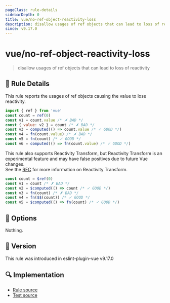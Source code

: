 ```yaml
---
pageClass: rule-details
sidebarDepth: 0
title: vue/no-ref-object-reactivity-loss
description: disallow usages of ref objects that can lead to loss of reactivity
since: v9.17.0
---
```


# vue/no-ref-object-reactivity-loss

> disallow usages of ref objects that can lead to loss of reactivity

## :book: Rule Details

This rule reports the usages of ref objects causing the value to lose reactivity.

<eslint-code-block :rules="{'vue/no-ref-object-reactivity-loss': ['error']}" language="javascript" filename="example.js" >

```js
import { ref } from 'vue'
const count = ref(0)
const v1 = count.value /* ✗ BAD */
const { value: v2 } = count /* ✗ BAD */
const v3 = computed(() => count.value /* ✓ GOOD */)
const v4 = fn(count.value) /* ✗ BAD */
const v5 = fn(count) /* ✓ GOOD */
const v6 = computed(() => fn(count.value) /* ✓ GOOD */)
```

</eslint-code-block>

This rule also supports Reactivity Transform, but Reactivity Transform is an experimental feature and may have false positives due to future Vue changes.\
See the [RFC](https://github.com/vuejs/rfcs/pull/420) for more information on Reactivity Transform.

<eslint-code-block :rules="{'vue/no-ref-object-reactivity-loss': ['error']}" language="javascript" filename="example.js" >

```js
const count = $ref(0)
const v1 = count /* ✗ BAD */
const v2 = $computed(() => count /* ✓ GOOD */)
const v3 = fn(count) /* ✗ BAD */
const v4 = fn($$(count)) /* ✓ GOOD */
const v5 = $computed(() => fn(count) /* ✓ GOOD */)
```

</eslint-code-block>

## :wrench: Options

Nothing.

## :rocket: Version

This rule was introduced in eslint-plugin-vue v9.17.0

## :mag: Implementation

- [Rule source](https://github.com/vuejs/eslint-plugin-vue/blob/master/lib/rules/no-ref-object-reactivity-loss.js)
- [Test source](https://github.com/vuejs/eslint-plugin-vue/blob/master/tests/lib/rules/no-ref-object-reactivity-loss.js)
